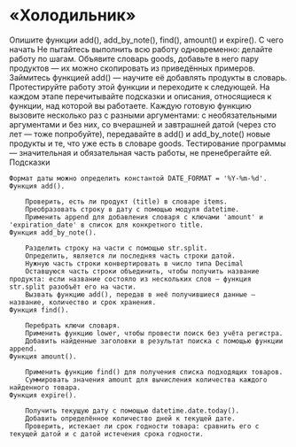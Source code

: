 # «Холодильник»

Опишите функции add(), add_by_note(), find(), amount() и expire().
С чего начать
Не пытайтесь выполнить всю работу одновременно: делайте работу по шагам. 
Объявите словарь goods, добавьте в него пару продуктов — их можно скопировать из приведённых примеров. 
Займитесь функцией add() — научите её добавлять продукты в словарь. Протестируйте работу этой функции и переходите к следующей. На каждом этапе перечитывайте подсказки и описания, относящиеся к функции, над которой вы работаете.
Каждую готовую функцию вызовите несколько раз с разными аргументами: с необязательными аргументами и без них, со вчерашней и завтрашней датой (через сто лет — тоже попробуйте), передавайте в add() и add_by_note() новые продукты и те, что уже есть в словаре goods. 
Тестирование программы — значительная и обязательная часть работы, не пренебрегайте ей.
Подсказки

    Формат даты можно определить константой DATE_FORMAT = '%Y-%m-%d'.
    Функция add(). 
     
        Проверить, есть ли продукт (title) в словаре items.
        Преобразовать строку в дату с помощью модуля datetime.
        Применить append для добавления словаря с ключами 'amount' и 'expiration_date' в список для конкретного title.
    Функция add_by_note(). 
     
        Разделить строку на части с помощью str.split.
        Определить, является ли последняя часть строки датой.
        Нужную часть строки конвертировать в число типа Decimal
        Оставшуюся часть строки объединить, чтобы получить название продукта: если название состояло из нескольких слов — функция str.split разобъёт его на части.
        Вызвать функцию add(), передав в неё получившиеся данные — название, количество и срок хранения.
    Функция find(). 
     
        Перебрать ключи словаря.
        Применить функцию lower, чтобы провести поиск без учёта регистра.
        Добавить найденные заголовки в результат поиска с помощью функции append.
    Функция amount(). 
     
        Применить функцию find() для получения списка подходящих товаров.
        Суммировать значения amount для вычисления количества каждого найденного товара.
    Функция expire().
     
        Получить текущую дату с помощью datetime.date.today().
        Добавить определённое количество дней к текущей дате.
        Проверить, истекает ли срок годности товара: сравнить его с текущей датой и с датой истечения срока годности.
